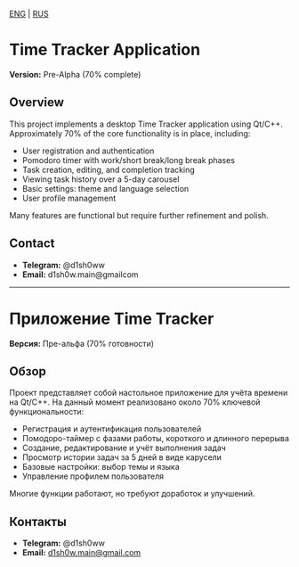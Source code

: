 [ENG](#english) | [RUS](#russian)

<a name="english"></a>
# Time Tracker Application

**Version:** Pre-Alpha (70% complete)

## Overview
This project implements a desktop Time Tracker application using Qt/C++. Approximately 70% of the core functionality is in place, including:

- User registration and authentication  
- Pomodoro timer with work/short break/long break phases  
- Task creation, editing, and completion tracking  
- Viewing task history over a 5-day carousel  
- Basic settings: theme and language selection  
- User profile management  

Many features are functional but require further refinement and polish.

## Contact
- **Telegram:** @d1sh0ww
- **Email:** d1sh0w.main@gmailcom 

---

<a name="russian"></a>
# Приложение Time Tracker

**Версия:** Пре-альфа (70% готовности)

## Обзор
Проект представляет собой настольное приложение для учёта времени на Qt/C++. На данный момент реализовано около 70% ключевой функциональности:

- Регистрация и аутентификация пользователей  
- Помодоро-таймер с фазами работы, короткого и длинного перерыва  
- Создание, редактирование и учёт выполнения задач  
- Просмотр истории задач за 5 дней в виде карусели  
- Базовые настройки: выбор темы и языка  
- Управление профилем пользователя  

Многие функции работают, но требуют доработок и улучшений.

## Контакты
- **Telegram:** @d1sh0ww  
- **Email:** d1sh0w.main@gmail.com  
